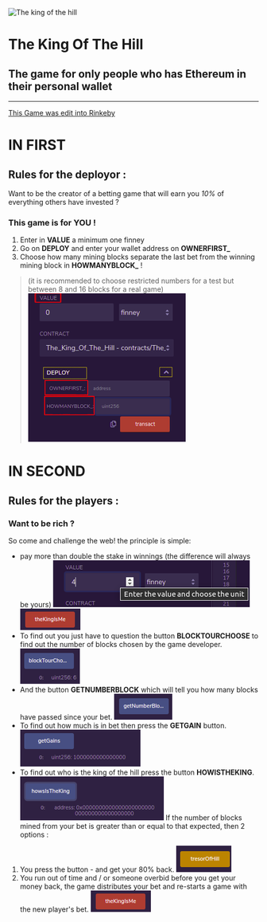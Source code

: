 ![The king of the hill](TheKingOfTheHill.jpg)

# The King Of The Hill
## The game for only people who has Ethereum in their personal wallet
-------------------------------------------------------
[This Game was edit into Rinkeby](https://rinkeby.etherscan.io/tx/0x107d00bc6cfc5b23d9e2a487da39de0fd57455b55c12fa7995738613d174509c)

# IN FIRST
## Rules for the deployor :

Want to be the creator of a betting game that will earn you *10%* of everything others have invested ?

### This game is for YOU !

1. Enter in **VALUE** a minimum one finney
2. Go on **DEPLOY** and enter your wallet address on **OWNERFIRST_**
3. Choose how many mining blocks separate the last bet from the winning mining block in **HOWMANYBLOCK_** !
>(it is recommended to choose restricted numbers for a test but between 8 and 16 blocks for a real game)
![Notice for deployeur on remix.ethereum](img/deployeur.png)


# IN SECOND
## Rules for the players :

### Want to be rich ?

So come and challenge the web! the principle is simple:

* pay more than double the stake in winnings
    (the difference will always be yours)
![exemple](img/valuefornewking.png)
![exemple](img/thekingisme.png)
* To find out you just have to question the button **BLOCKTOURCHOOSE** to find out the number of blocks chosen by the game developer.
![exemple](img/blocktourchoose.png)
* And the button **GETNUMBERBLOCK** which will tell you how many blocks have passed since your bet.
![exemple](img/getnumberblock.png)
* To find out how much is in bet then press the **GETGAIN** button.
![exemple](img/getgain.png)
* To find out who is the king of the hill press the button **HOWISTHEKING**.
![exemple](img/howistheking.png)
If the number of blocks mined from your bet is greater than or equal to that expected, then 2 options :
1. You press the button - and get your 80% back.
![exemple](img/tresorofhill.png)
2. You run out of time and / or someone overbid before you get your money back, the game distributes your bet and re-starts a game with the new player's bet.
![exemple](img/thekingisme.png)

